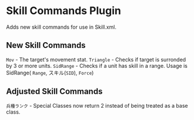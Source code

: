 # Skill Commands Plugin
Adds new skill commands for use in Skill.xml.

## New Skill Commands
`Mov` - The target's movement stat.
`Triangle` - Checks if target is surronded by 3 or more units.
`SidRange` - Checks if a unit has skill in a range. Usage is  SidRange( `Range`, スキル(`SID`), `Force`)

## Adjusted Skill Commands
`兵種ランク` - Special Classes now return 2 instead of being treated as a base class.
